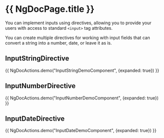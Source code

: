 # {{ NgDocPage.title }}

You can implement inputs using directives, allowing you to provide your users with access to standard `<input>` tag
attributes.

You can create multiple directives for working with input fields that can convert a string into a number, date, or leave
it as is.


## InputStringDirective

{{ NgDocActions.demo("InputStringDemoComponent", {expanded: true}) }}

## InputNumberDirective

{{ NgDocActions.demo("InputNumberDemoComponent", {expanded: true}) }}

## InputDateDirective

{{ NgDocActions.demo("InputDateDemoComponent", {expanded: true}) }}
